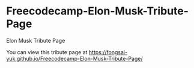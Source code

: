 # Freecodecamp-Elon-Musk-Tribute-Page
Elon Musk Tribute Page

You can view this tribute page at https://fongsai-yuk.github.io/Freecodecamp-Elon-Musk-Tribute-Page/

